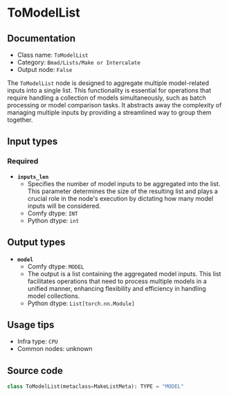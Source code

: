 # ToModelList
## Documentation
- Class name: `ToModelList`
- Category: `Bmad/Lists/Make or Intercalate`
- Output node: `False`

The `ToModelList` node is designed to aggregate multiple model-related inputs into a single list. This functionality is essential for operations that require handling a collection of models simultaneously, such as batch processing or model comparison tasks. It abstracts away the complexity of managing multiple inputs by providing a streamlined way to group them together.
## Input types
### Required
- **`inputs_len`**
    - Specifies the number of model inputs to be aggregated into the list. This parameter determines the size of the resulting list and plays a crucial role in the node's execution by dictating how many model inputs will be considered.
    - Comfy dtype: `INT`
    - Python dtype: `int`
## Output types
- **`model`**
    - Comfy dtype: `MODEL`
    - The output is a list containing the aggregated model inputs. This list facilitates operations that need to process multiple models in a unified manner, enhancing flexibility and efficiency in handling model collections.
    - Python dtype: `List[torch.nn.Module]`
## Usage tips
- Infra type: `CPU`
- Common nodes: unknown


## Source code
```python
class ToModelList(metaclass=MakeListMeta): TYPE = "MODEL"

```

